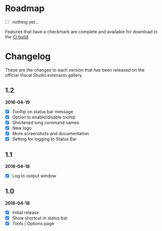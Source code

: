# Roadmap

- [ ] nothing yet...

Features that have a checkmark are complete and available for
download in the
[CI build](http://vsixgallery.com/extension/9da28329-f9d5-4f18-91c3-d3285b103d1a/).

# Changelog

These are the changes to each version that has been released
on the official Visual Studio extension gallery.

## 1.2

**2016-04-19**

- [x] Tooltip on status bar message
- [x] Option to enable/disable tooltip
- [x] Shortened long command names
- [x] New logo
- [x] More screenshots and documentation
- [x] Setting for logging to Status Bar

## 1.1

**2016-04-18**

- [x] Log to output window

## 1.0

**2016-04-18**

- [x] Initial release
- [x] Show shortcut in status bar
- [x] Tools | Options page